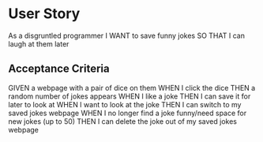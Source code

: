 # User Story 

As a disgruntled programmer
I WANT to save funny jokes
SO THAT I can laugh at them later

## Acceptance Criteria 

GIVEN a webpage with a pair of dice on them
WHEN I click the dice 
THEN a random number of jokes appears
WHEN I like a joke
THEN I can save it for later to look at
WHEN I want to look at the joke
THEN I can switch to my saved jokes webpage
WHEN I no longer find a joke funny/need space for new jokes (up to 50)
THEN I can delete the joke out of my saved jokes webpage
